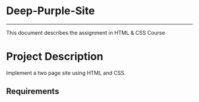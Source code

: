# Deep-Purple-Site
*****************************************

This document describes the assignment in HTML & CSS Course

# Project Description

Implement a two page site using HTML and CSS.

## Requirements
    
